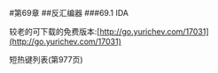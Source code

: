 #第69章
##反汇编器
###69.1 IDA

较老的可下载的免费版本:[http://go.yurichev.com/17031](http://go.yurichev.com/17031)

短热键列表(第977页)


